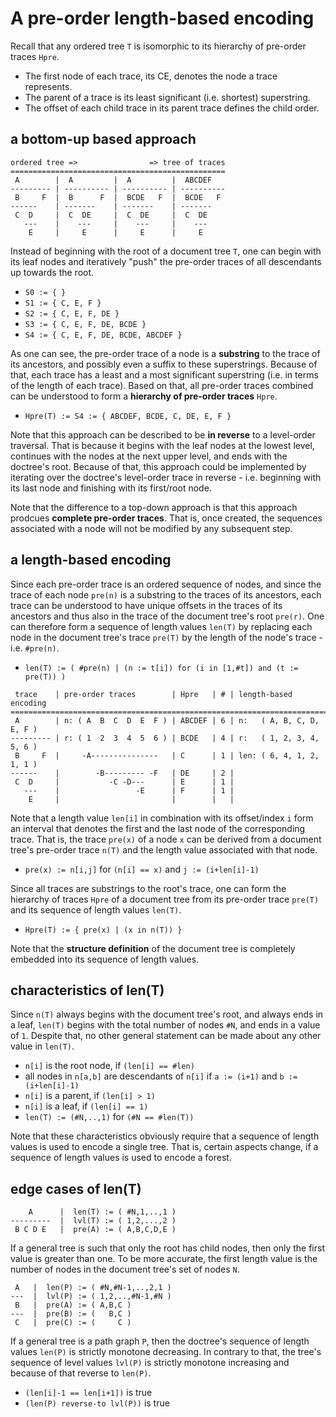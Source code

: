 
<!-- ======================================================================= -->
# A pre-order length-based encoding

Recall that any ordered tree `T` is isomorphic to its hierarchy of pre-order
traces `Hpre`.

* The first node of each trace, its CE, denotes the node a trace represents.
* The parent of a trace is its least significant (i.e. shortest) superstring.
* The offset of each child trace in its parent trace defines the child order.

<!-- ======================================================================= -->
## a bottom-up based approach

```
ordered tree =>                => tree of traces
================================================
 A        |  A         |  A         |  ABCDEF
--------- | ---------- | ---------- | ----------
 B     F  |  B      F  |  BCDE   F  |  BCDE   F
------    | -------    | -------    | -------
 C  D     |  C  DE     |  C  DE     |  C  DE
   ---    |    ---     |    ---     |    ---
    E     |     E      |     E      |     E
```

Instead of beginning with the root of a document tree `T`, one can begin with
its leaf nodes and iteratively "push" the pre-order traces of all descendants
up towards the root.

* `S0 := { }`
* `S1 := { C, E, F }`
* `S2 := { C, E, F, DE }`
* `S3 := { C, E, F, DE, BCDE }`
* `S4 := { C, E, F, DE, BCDE, ABCDEF }`

As one can see, the pre-order trace of a node is a **substring** to the trace
of its ancestors, and possibly even a suffix to these superstrings. Because of
that, each trace has a least and a most significant superstring (i.e. in terms
of the length of each trace). Based on that, all pre-order traces combined can
be understood to form a **hierarchy of pre-order traces** `Hpre`.

* `Hpre(T) := S4 := { ABCDEF, BCDE, C, DE, E, F }`

Note that this approach can be described to be **in reverse** to a level-order
traversal. That is because it begins with the leaf nodes at the lowest level,
continues with the nodes at the next upper level, and ends with the doctree's
root. Because of that, this approach could be implemented by iterating over
the doctree's level-order trace in reverse - i.e. beginning with its last node
and finishing with its first/root node.

Note that the difference to a top-down approach is that this approach prodcues
**complete pre-order traces**. That is, once created, the sequences associated
with a node will not be modified by any subsequent step.

<!-- ======================================================================= -->
## a length-based encoding

Since each pre-order trace is an ordered sequence of nodes, and since the trace
of each node `pre(n)` is a substring to the traces of its ancestors, each trace
can be understood to have unique offsets in the traces of its ancestors and thus
also in the trace of the document tree's root `pre(r)`. One can therefore form
a sequence of length values `len(T)` by replacing each node in the document
tree's trace `pre(T)` by the length of the node's trace - i.e. `#pre(n)`.

* `len(T) := ( #pre(n) | (n := t[i]) for (i in [1,#t]) and (t := pre(T)) )`

```
 trace    | pre-order traces        | Hpre   | # | length-based encoding
============================================================================
 A        | n: ( A  B  C  D  E  F ) | ABCDEF | 6 | n:   ( A, B, C, D, E, F )
--------- | r: ( 1  2  3  4  5  6 ) | BCDE   | 4 | r:   ( 1, 2, 3, 4, 5, 6 )
 B     F  |     -A---------------   | C      | 1 | len: ( 6, 4, 1, 2, 1, 1 )
------    |        -B--------- -F   | DE     | 2 |
 C  D     |           -C -D---      | E      | 1 |
   ---    |                 -E      | F      | 1 |
    E     |                         |        |   |
```

Note that a length value `len[i]` in combination with its offset/index `i` form
an interval that denotes the first and the last node of the corresponding trace.
That is, the trace `pre(x)` of a node `x` can be derived from a document tree's
pre-order trace `n(T)` and the length value associated with that node.

* `pre(x) := n[i,j]` for `(n[i] == x)` and `j := (i+len[i]-1)`

Since all traces are substrings to the root's trace, one can form the hierarchy
of traces `Hpre` of a document tree from its pre-order trace `pre(T)` and its
sequence of length values `len(T)`.

* `Hpre(T) := { pre(x) | (x in n(T)) }`

Note that the **structure definition** of the document tree is completely
embedded into its sequence of length values.

<!-- ======================================================================= -->
## characteristics of len(T)

Since `n(T)` always begins with the document tree's root, and always ends in
a leaf, `len(T)` begins with the total number of nodes `#N`, and ends in a
value of `1`. Despite that, no other general statement can be made about any
other value in `len(T)`.

* `n[i]` is the root node, if `(len[i] == #len)`
* all nodes in `n[a,b]` are descendants of `n[i]`
  if `a := (i+1)` and `b := (i+len[i]-1)`
* `n[i]` is a parent, if `(len[i] > 1)`
* `n[i]` is a leaf, if `(len[i] == 1)`
* `len(T) := (#N,..,1)` for `(#N == #len(T))`

Note that these characteristics obviously require that a sequence of length
values is used to encode a single tree. That is, certain aspects change, if
a sequence of length values is used to encode a forest.

<!-- ======================================================================= -->
## edge cases of len(T)

```
    A      |  len(T) := ( #N,1,..,1 )
---------  |  lvl(T) := ( 1,2,...,2 )
 B C D E   |  pre(A) := ( A,B,C,D,E )
```

If a general tree is such that only the root has child nodes, then only the
first value is greater than one. To be more accurate, the first length value
is the number of nodes in the document tree's set of nodes `N`.

```
 A   |  len(P) := ( #N,#N-1,..,2,1 )
---  |  lvl(P) := ( 1,2,..,#N-1,#N )
 B   |  pre(A) := ( A,B,C )
---  |  pre(B) := (   B,C )
 C   |  pre(C) := (     C )
```

If a general tree is a path graph `P`, then the doctree's sequence of length
values `len(P)` is strictly monotone decreasing. In contrary to that, the
tree's sequence of level values `lvl(P)` is strictly monotone increasing and
because of that reverse to `len(P)`.

* `(len[i]-1 == len[i+1])` is true
* `(len(P) reverse-to lvl(P))` is true
